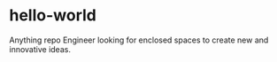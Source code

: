 # hello-world
Anything repo
Engineer looking for enclosed spaces to create new and innovative ideas.  
